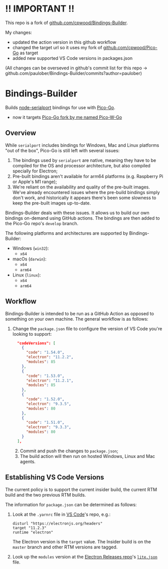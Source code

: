 # !! IMPORTANT !!
This repo is a fork of [github.com/cpwood/Bindings-Builder](https://github.com/cpwood/Bindings-Builder).

My changes:
- updated the action version in this github workflow
- changed the target url so it uses my fork of [github.com/cpwood/Pico-Go](https://github.com/cpwood/Pico-Go) as target
- added new supported VS Code versions in packages.json

(All changes can be overseved in github's commit list for this repo -> github.com/paulober/Bindings-Builder/commits?author=paulober)

# Bindings-Builder
Builds [node-serialport](https://serialport.io/) bindings for use with [Pico-Go](https://github.com/cpwood/Pico-Go).
* now it targets [Pico-Go fork by me named Pico-W-Go](https://github.com/paulober/Pico-W-Go)

## Overview

While `serialport` includes bindings for Windows, Mac and Linux platforms "out of the box", Pico-Go is still left with several issues:

1. The bindings used by `serialport` are native, meaning they have to be compiled for the OS and processor architecture, but also compiled specially for Electron;
2. Pre-built bindings aren't available for arm64 platforms (e.g. Raspberry Pi or Apple's M1 range);
3. We're reliant on the availability and quality of the pre-built images. We've already encountered issues where the pre-build bindings simply don't work, and historically it appears there's been some slowness to keep the pre-built images up-to-date.

Bindings-Builder deals with these issues. It allows us to build our own bindings on-demand using GitHub actions. The bindings are then added to the Pico-Go repo's `develop` branch.

The following platforms and architectures are supported by Bindings-Builder:

* Windows (`win32`):
  * `x64`
* macOs (`darwin`):
  * `x64`
  * `arm64`
* Linux (`linux`):
  * `x64`
  * `arm64`

## Workflow

Bindings-Builder is intended to be run as a GitHub Action as opposed to something on your own machine. The general workflow is as follows:

1. Change the `package.json` file to configure the version of VS Code you're looking to support:

   ```json
     "codeVersions": [
       {
         "code": "1.54.0",
         "electron": "11.2.2",
         "modules": 85
       },
       {
         "code": "1.53.0",
         "electron": "11.2.1",
         "modules": 85
       },
       {
         "code": "1.52.0",
         "electron": "9.3.5",
         "modules": 80
       },
       {
         "code": "1.51.0",
         "electron": "9.3.3",
         "modules": 80
       }
     ],
   ```

   2. Commit and push the changes to `package.json`;
   3. The build action will then run on hosted Windows, Linux and Mac agents.

## Establishing VS Code Versions

The current policy is to support the current insider build, the current RTM build and the two previous RTM builds.

The information for `package.json` can be determined as follows:

1. Look at the `.yarnrc` file in [VS Code](https://github.com/microsoft/vscode)'s repo, e.g.:

   ```
   disturl "https://electronjs.org/headers"
   target "11.2.3"
   runtime "electron"
   ```

   The Electron version is the `target` value. The Insider build is on the `master` branch and other RTM versions are tagged.

2. Look up the `modules` version at the [Electron Releases repo](https://github.com/electron/releases)'s [`lite.json`](https://github.com/electron/releases/blob/master/lite.json) file.
